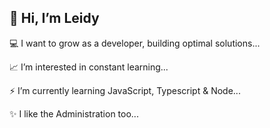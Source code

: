 ## 👋 Hi, I’m Leidy 

:computer:  I want to grow as a developer, building optimal  solutions...

:chart_with_upwards_trend:  I’m interested in constant learning...

:zap:  I’m currently learning JavaScript, Typescript & Node...

:sparkles:  I like the Administration too... 


<!---
landreina/landreina is a ✨ special ✨ repository because its `README.md` (this file) appears on your GitHub profile.
You can click the Preview link to take a look at your changes.
--->
